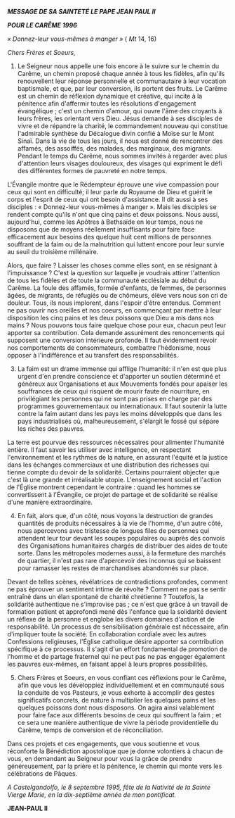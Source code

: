 ***MESSAGE DE SA SAINTETÉ LE PAPE JEAN PAUL II***

***POUR LE CARÊME 1996***

*« Donnez-leur vous-mêmes à manger »* ( *Mt* 14, 16)

*Chers Frères et Soeurs,*

1. Le Seigneur nous appelle une fois encore à le suivre sur le chemin du Carême, un chemin proposé chaque année à tous les fidèles, afin qu'ils renouvellent leur réponse personnelle et communautaire à leur vocation baptismale, et que, par leur conversion, ils portent des fruits. Le Carême est un chemin de réflexion dynamique et créative, qui incite à la pénitence afin d'affermir toutes les résolutions d'engagement évangélique ; c'est un chemin d'amour, qui ouvre l'âme des croyants à leurs frères, les orientant vers Dieu. Jésus demande à ses disciples de vivre et de répandre la charité, le commandement nouveau qui constitue l'admirable synthèse du Décalogue divin confié à Moïse sur le Mont Sinaï. Dans la vie de tous les jours, il nous est donné de rencontrer des affamés, des assoiffés, des malades, des marginaux, des migrants. Pendant le temps du Carême, nous sommes invités à regarder avec plus d'attention leurs visages douloureux, des visages qui expriment le défi des différentes formes de pauvreté en notre temps.

L'Évangile montre que le Rédempteur éprouve une vive compassion pour ceux qui sont en difficulté; il leur parle du Royaume de Dieu et guérit le corps et l'esprit de ceux qui ont besoin d'assistance. Il dit aussi à ses disciples : « Donnez-leur vous-mêmes à manger ». Mais les disciples se rendent compte qu'ils n'ont que cinq pains et deux poissons. Nous aussi, aujourd'hui, comme les Apôtres à Bethsaïde en leur temps, nous ne disposons que de moyens réellement insuffisants pour faire face efficacement aux besoins des quelque huit cent millions de personnes souffrant de la faim ou de la malnutrition qui luttent encore pour leur survie au seuil du troisième millénaire.

Alors, que faire ? Laisser les choses comme elles sont, en se résignant à l'impuissance ? C'est la question sur laquelle je voudrais attirer l'attention de tous les fidèles et de toute la communauté ecclésiale au début du Carême. La foule des affamés, formée d'enfants, de femmes, de personnes âgées, de migrants, de réfugiés ou de chômeurs, élève vers nous son cri de douleur. Tous, ils nous implorent, dans l'espoir d'être entendus. Comment ne pas ouvrir nos oreilles et nos coeurs, en commençant par mettre à leur disposition les cinq pains et les deux poissons que Dieu a mis dans nos mains ? Nous pouvons tous faire quelque chose pour eux, chacun peut leur apporter sa contribution. Cela demande assurément des renoncements qui supposent une conversion intérieure profonde. Il faut évidemment revoir nos comportements de consommateurs, combattre l'hédonisme, nous opposer à l'indifférence et au transfert des responsabilités.

3. La faim est un drame immense qui afflige l'humanité: il n'en est que plus urgent d'en prendre conscience et d'apporter un soutien déterminé et généreux aux Organisations et aux Mouvements fondés pour apaiser les souffrances de ceux qui risquent de mourir faute de nourriture, en privilégiant les personnes qui ne sont pas prises en charge par des programmes gouvernementaux ou internationaux. Il faut soutenir la lutte contre la faim autant dans les pays les moins développés que dans les pays industrialisés où, malheureusement, s'élargit le fossé qui sépare les riches des pauvres.

La terre est pourvue des ressources nécessaires pour alimenter l'humanité entière. Il faut savoir les utiliser avec intelligence, en respectant l'environnement et les rythmes de la nature, en assurant l'équité et la justice dans les échanges commerciaux et une distribution des richesses qui tienne compte du devoir de la solidarité. Certains pourraient objecter que c'est là une grande et irréalisable utopie. L'enseignement social et l'action de l'Église montrent cependant le contraire : quand les hommes se convertissent à l'Évangile, ce projet de partage et de solidarité se réalise d'une manière extraordinaire.

4. En fait, alors que, d'un côté, nous voyons la destruction de grandes quantités de produits nécessaires à la vie de l'homme, d'un autre côté, nous apercevons avec tristesse de longues files de personnes qui attendent leur tour devant les soupes populaires ou auprès des convois des Organisations humanitaires chargés de distribuer des aides de toute sorte. Dans les métropoles modernes aussi, à la fermeture des marchés de quartier, il n'est pas rare d'apercevoir des inconnus qui se baissent pour ramasser les restes de marchandises abandonnés sur place.

Devant de telles scènes, révélatrices de contradictions profondes, comment ne pas éprouver un sentiment intime de révolte ? Comment ne pas se sentir entraîné dans un élan spontané de charité chrétienne ? Toutefois, la solidarité authentique ne s'improvise pas ; ce n'est que grâce à un travail de formation patient et approfondi mené dès l'enfance que la solidarité devient un réflexe de la personne et englobe les divers domaines d'action et de responsabilité. Un processus de sensibilisation générale est nécessaire, afin d'impliquer toute la société. En collaboration cordiale avec les autres Confessions religieuses, l'Église catholique désire apporter sa contribution spécifique à ce processus. Il s'agit d'un effort fondamental de promotion de l'homme et de partage fraternel qui ne peut pas ne pas engager également les pauvres eux-mêmes, en faisant appel à leurs propres possibilités.

5. Chers Frères et Soeurs, en vous confiant ces réflexions pour le Carême, afin que vous les développiez individuellement et en communauté sous la conduite de vos Pasteurs, je vous exhorte à accomplir des gestes significatifs concrets, de nature à multiplier les quelques pains et les quelques poissons dont nous disposons. On agira ainsi valablement pour faire face aux différents besoins de ceux qui souffrent la faim ; et ce sera une manière authentique de vivre la période providentielle du Carême, temps de conversion et de réconciliation.

Dans ces projets et ces engagements, que vous soutienne et vous réconforte la Bénédiction apostolique que je donne volontiers à chacun de vous, en demandant au Seigneur pour vous la grâce de prendre généreusement, par la prière et la pénitence, le chemin qui monte vers les célébrations de Pâques.

*A Castelgandolfo, le 8 septembre 1995, fête de la Nativité de la Sainte Vierge Marie, en la dix-septième année de mon pontificat.*

**JEAN-PAUL II**